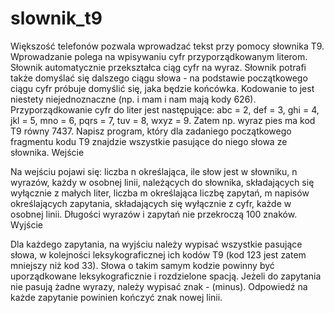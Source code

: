 # slownik_t9
Większość telefonów pozwala wprowadzać tekst przy pomocy słownika T9. Wprowadzanie polega na wpisywaniu cyfr przyporządkowanym literom. Słownik automatycznie przekształca ciąg cyfr na wyraz. Słownik potrafi także domyślać się dalszego ciągu słowa - na podstawie początkowego ciągu cyfr próbuje domyślić się, jaka będzie końcówka. Kodowanie to jest niestety niejednoznaczne (np. i mam i nam mają kody 626). Przyporządkowanie cyfr do liter jest następujące: abc = 2, def = 3, ghi = 4, jkl = 5, mno = 6, pqrs = 7, tuv = 8, wxyz = 9. Zatem np. wyraz pies ma kod T9 równy 7437. Napisz program, który dla zadaniego początkowego fragmentu kodu T9 znajdzie wszystkie pasujące do niego słowa ze słownika.
Wejście

Na wejściu pojawi się: liczba n określająca, ile słow jest w słowniku, n wyrazów, każdy w osobnej linii, należących do słownika, składających się wyłącznie z małych liter, liczba m określająca liczbę zapytań, m napisów określających zapytania, składających się wyłącznie z cyfr, każde w osobnej linii. Długości wyrazów i zapytań nie przekroczą 100 znaków.
Wyjście

Dla każdego zapytania, na wyjściu należy wypisać wszystkie pasujące słowa, w kolejności leksykograficznej ich kodów T9 (kod 123 jest zatem mniejszy niż kod 33). Słowa o takim samym kodzie powinny być uporządkowane leksykograficznie i rozdzielone spacją. Jeżeli do zapytania nie pasują żadne wyrazy, należy wypisać znak - (minus). Odpowiedź na każde zapytanie powinien kończyć znak nowej linii.
